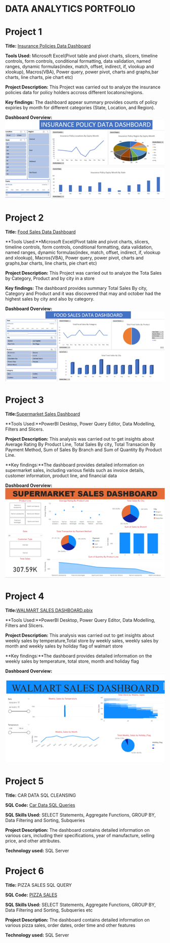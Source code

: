 # DATA ANALYTICS PORTFOLIO
# Project 1
**Title:** [Insurance Policies Data Dashboard](https://github.com/tosinmulero/tosinmulero.github.io/blob/main/Insurance%20Policies%20Data%20Dashboard.xlsx)

**Tools Used:** Microsoft Excel(Pivot table and pivot charts, slicers, timeline controls, form controls, conditional formatting, data validation, named ranges, dynamic formulas(index, match, offset, indirect, if, vlookup and xlookup), Macros(VBA), Power query, power pivot, charts and graphs,bar charts, line charts, pie chart etc)
 
**Project Description:** This Project was carried out to analyze the insurance policies data for policy holders accross different locatons/regions.
 
**Key findings:** The dashboard appear  summary  provides counts of policy expiries by month for different categories (State, Location, and Region).

**Dashboard Overview:**
![Insurance](Insurance.png)

# Project 2
**Title:** [Food Sales Data Dashboard](https://github.com/tosinmulero/tosinmulero.github.io/blob/main/Food%20Sales%20Data%20Dashboard.xlsx)

**Tools Used:**Microsoft Excel(Pivot table and pivot charts, slicers, timeline controls, form controls, conditional formatting, data validation, named ranges, dynamic formulas(index, match, offset, indirect, if, vlookup and xlookup), Macros(VBA), Power query, power pivot, charts and graphs,bar charts, line charts, pie chart etc)
 
**Project Description:** This Project was carried out to analyze the Tota Sales by Category, Product and by city in a store
 
**Key findings:** The dashboard  provides summary  Total Sales By city, Category and Product and it was discovered that may and october had the highest sales by city and also by category.

**Dashboard Overview:**
![Food](Food.png)



# Project 3

**Title:**[Supermarket Sales Dashboard](https://github.com/tosinmulero/tosinmulero.github.io/blob/main/Insurance%20Policies%20Data%20Dashboard.xlsx)

**Tools Used:**PowerBI Desktop, Power Query Editor, Data Modelling, Filters and Slicers.
 
**Project Description:** This analysis was carried out to get insights about Average Rating By Product Line, Total Sales By city, Total Transacion By Payment Method, Sum of Sales By Branch and Sum of Quantity By Product Line.
  
**Key findings:**The dashboard provides detailed information on supermarket sales, including various fields such as invoice details, customer information, product line, and financial data

**Dashboard Overview:**
![Supermarket](Supermarket.png)


# Project 4
**Title:**[WALMART SALES DASHBOARD.pbix](https://github.com/tosinmulero/tosinmulero.github.io/blob/main/WALMART%20SALES%20DASHBOARD.pbix)

**Tools Used:**PowerBI Desktop, Power Query Editor, Data Modelling, Filters and Slicers.
 
**Project Description:** This analysis was carried out to get insights about weekly sales by temperature,Total store by weekly sales, weekly sales by month and weekly sales by holiday flag of walmart store
  
**Key findings:**The dashboard provides detailed information on the weekly sales by temperature, total store, month and holiday flag

**Dashboard Overview:**
![walmart](walmart.png)




# Project 5

**Title:** CAR DATA SQL CLEANSING
 
**SQL Code:** [Car Data SQL Queries](https://github.com/tosinmulero/tosinmulero.github.io/blob/main/CAR_DATA.sql)
 
**SQL Skills Used:** SELECT Statements, Aggregate Functions, GROUP BY, Data Filtering and Sorting, Subqueries
 
**Project Description:** The dashboard contains detailed information on various cars, including their specifications, year of manufacture, selling price, and other attributes. 
 
**Technology used:** SQL Server


# Project 6

**Title:** PIZZA SALES SQL QUERY
 
**SQL Code:** [PIZZA SALES](https://github.com/tosinmulero/tosinmulero.github.io/blob/main/PIZZA%20SALES.sql)
 
**SQL Skills Used:** SELECT Statements, Aggregate Functions, GROUP BY, Data Filtering and Sorting, Subqueries etc
 
**Project Description:** The dashboard contains detailed information on various pizza sales, order dates, order time and other features

**Technology used:** SQL Server
